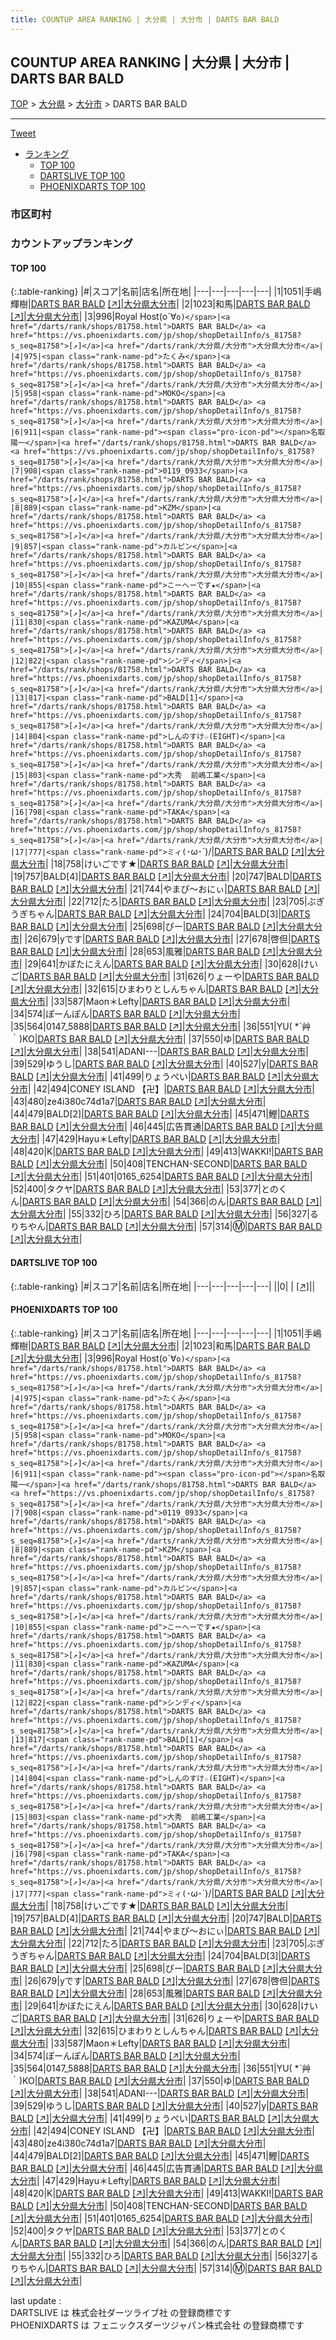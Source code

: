 ```yaml
---
title: COUNTUP AREA RANKING | 大分県 | 大分市 | DARTS BAR BALD
---
```

## COUNTUP AREA RANKING | 大分県 | 大分市 | DARTS BAR BALD

[TOP](/darts/rank/) > [大分県](/darts/rank/大分県/) > [大分市](/darts/rank/大分県/大分市/) > DARTS BAR BALD

___

<a href="https://twitter.com/share?ref_src=twsrc%5Etfw" data-text="COUNTUP AREA RANKING | 大分県大分市DARTS BAR BALD" class="twitter-share-button" data-hashtags="DARTSLIVE,PHOENIXDARTS,darts,ダーツ" data-show-count="false">Tweet</a>

* [ランキング](#カウントアップランキング)
    * [TOP 100](#top-100)
    * [DARTSLIVE TOP 100](#dartslive-top-100)
    * [PHOENIXDARTS TOP 100](#phoenixdarts-top-100)

### 市区町村

<ul>

</ul>

### カウントアップランキング

#### TOP 100



{:.table-ranking}
|#|スコア|名前|店名|所在地|
|---|---|---|---|---|
|1|1051|<span class="rank-name-pd">手嶋　輝樹</span>|<a href="/darts/rank/shops/81758.html">DARTS BAR BALD</a> <a href="https://vs.phoenixdarts.com/jp/shop/shopDetailInfo/s_81758?s_seq=81758">[↗]</a>|<a href="/darts/rank/大分県/大分市">大分県大分市</a>|
|2|1023|<span class="rank-name-pd">和馬</span>|<a href="/darts/rank/shops/81758.html">DARTS BAR BALD</a> <a href="https://vs.phoenixdarts.com/jp/shop/shopDetailInfo/s_81758?s_seq=81758">[↗]</a>|<a href="/darts/rank/大分県/大分市">大分県大分市</a>|
|3|996|<span class="rank-name-pd">Royal  Host(о´∀`о)</span>|<a href="/darts/rank/shops/81758.html">DARTS BAR BALD</a> <a href="https://vs.phoenixdarts.com/jp/shop/shopDetailInfo/s_81758?s_seq=81758">[↗]</a>|<a href="/darts/rank/大分県/大分市">大分県大分市</a>|
|4|975|<span class="rank-name-pd">たくみ</span>|<a href="/darts/rank/shops/81758.html">DARTS BAR BALD</a> <a href="https://vs.phoenixdarts.com/jp/shop/shopDetailInfo/s_81758?s_seq=81758">[↗]</a>|<a href="/darts/rank/大分県/大分市">大分県大分市</a>|
|5|958|<span class="rank-name-pd">MOKO</span>|<a href="/darts/rank/shops/81758.html">DARTS BAR BALD</a> <a href="https://vs.phoenixdarts.com/jp/shop/shopDetailInfo/s_81758?s_seq=81758">[↗]</a>|<a href="/darts/rank/大分県/大分市">大分県大分市</a>|
|6|911|<span class="rank-name-pd"><span class="pro-icon-pd"></span>名取 陽一</span>|<a href="/darts/rank/shops/81758.html">DARTS BAR BALD</a> <a href="https://vs.phoenixdarts.com/jp/shop/shopDetailInfo/s_81758?s_seq=81758">[↗]</a>|<a href="/darts/rank/大分県/大分市">大分県大分市</a>|
|7|908|<span class="rank-name-pd">0119_0933</span>|<a href="/darts/rank/shops/81758.html">DARTS BAR BALD</a> <a href="https://vs.phoenixdarts.com/jp/shop/shopDetailInfo/s_81758?s_seq=81758">[↗]</a>|<a href="/darts/rank/大分県/大分市">大分県大分市</a>|
|8|889|<span class="rank-name-pd">KZM</span>|<a href="/darts/rank/shops/81758.html">DARTS BAR BALD</a> <a href="https://vs.phoenixdarts.com/jp/shop/shopDetailInfo/s_81758?s_seq=81758">[↗]</a>|<a href="/darts/rank/大分県/大分市">大分県大分市</a>|
|9|857|<span class="rank-name-pd">カルピン</span>|<a href="/darts/rank/shops/81758.html">DARTS BAR BALD</a> <a href="https://vs.phoenixdarts.com/jp/shop/shopDetailInfo/s_81758?s_seq=81758">[↗]</a>|<a href="/darts/rank/大分県/大分市">大分県大分市</a>|
|10|855|<span class="rank-name-pd">こーへーです★</span>|<a href="/darts/rank/shops/81758.html">DARTS BAR BALD</a> <a href="https://vs.phoenixdarts.com/jp/shop/shopDetailInfo/s_81758?s_seq=81758">[↗]</a>|<a href="/darts/rank/大分県/大分市">大分県大分市</a>|
|11|830|<span class="rank-name-pd">KAZUMA</span>|<a href="/darts/rank/shops/81758.html">DARTS BAR BALD</a> <a href="https://vs.phoenixdarts.com/jp/shop/shopDetailInfo/s_81758?s_seq=81758">[↗]</a>|<a href="/darts/rank/大分県/大分市">大分県大分市</a>|
|12|822|<span class="rank-name-pd">シンディ</span>|<a href="/darts/rank/shops/81758.html">DARTS BAR BALD</a> <a href="https://vs.phoenixdarts.com/jp/shop/shopDetailInfo/s_81758?s_seq=81758">[↗]</a>|<a href="/darts/rank/大分県/大分市">大分県大分市</a>|
|13|817|<span class="rank-name-pd">BALD[1]</span>|<a href="/darts/rank/shops/81758.html">DARTS BAR BALD</a> <a href="https://vs.phoenixdarts.com/jp/shop/shopDetailInfo/s_81758?s_seq=81758">[↗]</a>|<a href="/darts/rank/大分県/大分市">大分県大分市</a>|
|14|804|<span class="rank-name-pd">しんのすけ☆(EIGHT)</span>|<a href="/darts/rank/shops/81758.html">DARTS BAR BALD</a> <a href="https://vs.phoenixdarts.com/jp/shop/shopDetailInfo/s_81758?s_seq=81758">[↗]</a>|<a href="/darts/rank/大分県/大分市">大分県大分市</a>|
|15|803|<span class="rank-name-pd">大秀  前嶋工業</span>|<a href="/darts/rank/shops/81758.html">DARTS BAR BALD</a> <a href="https://vs.phoenixdarts.com/jp/shop/shopDetailInfo/s_81758?s_seq=81758">[↗]</a>|<a href="/darts/rank/大分県/大分市">大分県大分市</a>|
|16|798|<span class="rank-name-pd">TAKA</span>|<a href="/darts/rank/shops/81758.html">DARTS BAR BALD</a> <a href="https://vs.phoenixdarts.com/jp/shop/shopDetailInfo/s_81758?s_seq=81758">[↗]</a>|<a href="/darts/rank/大分県/大分市">大分県大分市</a>|
|17|777|<span class="rank-name-pd">ミィ(`･ω･´)/</span>|<a href="/darts/rank/shops/81758.html">DARTS BAR BALD</a> <a href="https://vs.phoenixdarts.com/jp/shop/shopDetailInfo/s_81758?s_seq=81758">[↗]</a>|<a href="/darts/rank/大分県/大分市">大分県大分市</a>|
|18|758|<span class="rank-name-pd">けいごです★</span>|<a href="/darts/rank/shops/81758.html">DARTS BAR BALD</a> <a href="https://vs.phoenixdarts.com/jp/shop/shopDetailInfo/s_81758?s_seq=81758">[↗]</a>|<a href="/darts/rank/大分県/大分市">大分県大分市</a>|
|19|757|<span class="rank-name-pd">BALD[4]</span>|<a href="/darts/rank/shops/81758.html">DARTS BAR BALD</a> <a href="https://vs.phoenixdarts.com/jp/shop/shopDetailInfo/s_81758?s_seq=81758">[↗]</a>|<a href="/darts/rank/大分県/大分市">大分県大分市</a>|
|20|747|<span class="rank-name-pd">BALD</span>|<a href="/darts/rank/shops/81758.html">DARTS BAR BALD</a> <a href="https://vs.phoenixdarts.com/jp/shop/shopDetailInfo/s_81758?s_seq=81758">[↗]</a>|<a href="/darts/rank/大分県/大分市">大分県大分市</a>|
|21|744|<span class="rank-name-pd">やまぴ〜おにぃ</span>|<a href="/darts/rank/shops/81758.html">DARTS BAR BALD</a> <a href="https://vs.phoenixdarts.com/jp/shop/shopDetailInfo/s_81758?s_seq=81758">[↗]</a>|<a href="/darts/rank/大分県/大分市">大分県大分市</a>|
|22|712|<span class="rank-name-pd">たろ</span>|<a href="/darts/rank/shops/81758.html">DARTS BAR BALD</a> <a href="https://vs.phoenixdarts.com/jp/shop/shopDetailInfo/s_81758?s_seq=81758">[↗]</a>|<a href="/darts/rank/大分県/大分市">大分県大分市</a>|
|23|705|<span class="rank-name-pd">ぶぎうぎちゃん</span>|<a href="/darts/rank/shops/81758.html">DARTS BAR BALD</a> <a href="https://vs.phoenixdarts.com/jp/shop/shopDetailInfo/s_81758?s_seq=81758">[↗]</a>|<a href="/darts/rank/大分県/大分市">大分県大分市</a>|
|24|704|<span class="rank-name-pd">BALD[3]</span>|<a href="/darts/rank/shops/81758.html">DARTS BAR BALD</a> <a href="https://vs.phoenixdarts.com/jp/shop/shopDetailInfo/s_81758?s_seq=81758">[↗]</a>|<a href="/darts/rank/大分県/大分市">大分県大分市</a>|
|25|698|<span class="rank-name-pd">ぴー</span>|<a href="/darts/rank/shops/81758.html">DARTS BAR BALD</a> <a href="https://vs.phoenixdarts.com/jp/shop/shopDetailInfo/s_81758?s_seq=81758">[↗]</a>|<a href="/darts/rank/大分県/大分市">大分県大分市</a>|
|26|679|<span class="rank-name-pd">yです</span>|<a href="/darts/rank/shops/81758.html">DARTS BAR BALD</a> <a href="https://vs.phoenixdarts.com/jp/shop/shopDetailInfo/s_81758?s_seq=81758">[↗]</a>|<a href="/darts/rank/大分県/大分市">大分県大分市</a>|
|27|678|<span class="rank-name-pd">啓但</span>|<a href="/darts/rank/shops/81758.html">DARTS BAR BALD</a> <a href="https://vs.phoenixdarts.com/jp/shop/shopDetailInfo/s_81758?s_seq=81758">[↗]</a>|<a href="/darts/rank/大分県/大分市">大分県大分市</a>|
|28|653|<span class="rank-name-pd">風雅</span>|<a href="/darts/rank/shops/81758.html">DARTS BAR BALD</a> <a href="https://vs.phoenixdarts.com/jp/shop/shopDetailInfo/s_81758?s_seq=81758">[↗]</a>|<a href="/darts/rank/大分県/大分市">大分県大分市</a>|
|29|641|<span class="rank-name-pd">かぼたにえん</span>|<a href="/darts/rank/shops/81758.html">DARTS BAR BALD</a> <a href="https://vs.phoenixdarts.com/jp/shop/shopDetailInfo/s_81758?s_seq=81758">[↗]</a>|<a href="/darts/rank/大分県/大分市">大分県大分市</a>|
|30|628|<span class="rank-name-pd">けいご</span>|<a href="/darts/rank/shops/81758.html">DARTS BAR BALD</a> <a href="https://vs.phoenixdarts.com/jp/shop/shopDetailInfo/s_81758?s_seq=81758">[↗]</a>|<a href="/darts/rank/大分県/大分市">大分県大分市</a>|
|31|626|<span class="rank-name-pd">りょーや</span>|<a href="/darts/rank/shops/81758.html">DARTS BAR BALD</a> <a href="https://vs.phoenixdarts.com/jp/shop/shopDetailInfo/s_81758?s_seq=81758">[↗]</a>|<a href="/darts/rank/大分県/大分市">大分県大分市</a>|
|32|615|<span class="rank-name-pd">ひまわりとしんちゃん</span>|<a href="/darts/rank/shops/81758.html">DARTS BAR BALD</a> <a href="https://vs.phoenixdarts.com/jp/shop/shopDetailInfo/s_81758?s_seq=81758">[↗]</a>|<a href="/darts/rank/大分県/大分市">大分県大分市</a>|
|33|587|<span class="rank-name-pd">Maon＊Lefty</span>|<a href="/darts/rank/shops/81758.html">DARTS BAR BALD</a> <a href="https://vs.phoenixdarts.com/jp/shop/shopDetailInfo/s_81758?s_seq=81758">[↗]</a>|<a href="/darts/rank/大分県/大分市">大分県大分市</a>|
|34|574|<span class="rank-name-pd">ぽーんぽん</span>|<a href="/darts/rank/shops/81758.html">DARTS BAR BALD</a> <a href="https://vs.phoenixdarts.com/jp/shop/shopDetailInfo/s_81758?s_seq=81758">[↗]</a>|<a href="/darts/rank/大分県/大分市">大分県大分市</a>|
|35|564|<span class="rank-name-pd">0147_5888</span>|<a href="/darts/rank/shops/81758.html">DARTS BAR BALD</a> <a href="https://vs.phoenixdarts.com/jp/shop/shopDetailInfo/s_81758?s_seq=81758">[↗]</a>|<a href="/darts/rank/大分県/大分市">大分県大分市</a>|
|36|551|<span class="rank-name-pd">YU( *´艸｀)KO</span>|<a href="/darts/rank/shops/81758.html">DARTS BAR BALD</a> <a href="https://vs.phoenixdarts.com/jp/shop/shopDetailInfo/s_81758?s_seq=81758">[↗]</a>|<a href="/darts/rank/大分県/大分市">大分県大分市</a>|
|37|550|<span class="rank-name-pd">ゆ</span>|<a href="/darts/rank/shops/81758.html">DARTS BAR BALD</a> <a href="https://vs.phoenixdarts.com/jp/shop/shopDetailInfo/s_81758?s_seq=81758">[↗]</a>|<a href="/darts/rank/大分県/大分市">大分県大分市</a>|
|38|541|<span class="rank-name-pd">ADANI---</span>|<a href="/darts/rank/shops/81758.html">DARTS BAR BALD</a> <a href="https://vs.phoenixdarts.com/jp/shop/shopDetailInfo/s_81758?s_seq=81758">[↗]</a>|<a href="/darts/rank/大分県/大分市">大分県大分市</a>|
|39|529|<span class="rank-name-pd">ゆうし</span>|<a href="/darts/rank/shops/81758.html">DARTS BAR BALD</a> <a href="https://vs.phoenixdarts.com/jp/shop/shopDetailInfo/s_81758?s_seq=81758">[↗]</a>|<a href="/darts/rank/大分県/大分市">大分県大分市</a>|
|40|527|<span class="rank-name-pd">y</span>|<a href="/darts/rank/shops/81758.html">DARTS BAR BALD</a> <a href="https://vs.phoenixdarts.com/jp/shop/shopDetailInfo/s_81758?s_seq=81758">[↗]</a>|<a href="/darts/rank/大分県/大分市">大分県大分市</a>|
|41|499|<span class="rank-name-pd">りょうぺい</span>|<a href="/darts/rank/shops/81758.html">DARTS BAR BALD</a> <a href="https://vs.phoenixdarts.com/jp/shop/shopDetailInfo/s_81758?s_seq=81758">[↗]</a>|<a href="/darts/rank/大分県/大分市">大分県大分市</a>|
|42|494|<span class="rank-name-pd">CONEY ISLAND 【卍】</span>|<a href="/darts/rank/shops/81758.html">DARTS BAR BALD</a> <a href="https://vs.phoenixdarts.com/jp/shop/shopDetailInfo/s_81758?s_seq=81758">[↗]</a>|<a href="/darts/rank/大分県/大分市">大分県大分市</a>|
|43|480|<span class="rank-name-pd">ze4i380c74d1a7</span>|<a href="/darts/rank/shops/81758.html">DARTS BAR BALD</a> <a href="https://vs.phoenixdarts.com/jp/shop/shopDetailInfo/s_81758?s_seq=81758">[↗]</a>|<a href="/darts/rank/大分県/大分市">大分県大分市</a>|
|44|479|<span class="rank-name-pd">BALD[2]</span>|<a href="/darts/rank/shops/81758.html">DARTS BAR BALD</a> <a href="https://vs.phoenixdarts.com/jp/shop/shopDetailInfo/s_81758?s_seq=81758">[↗]</a>|<a href="/darts/rank/大分県/大分市">大分県大分市</a>|
|45|471|<span class="rank-name-pd">鰹</span>|<a href="/darts/rank/shops/81758.html">DARTS BAR BALD</a> <a href="https://vs.phoenixdarts.com/jp/shop/shopDetailInfo/s_81758?s_seq=81758">[↗]</a>|<a href="/darts/rank/大分県/大分市">大分県大分市</a>|
|46|445|<span class="rank-name-pd">広告貫通</span>|<a href="/darts/rank/shops/81758.html">DARTS BAR BALD</a> <a href="https://vs.phoenixdarts.com/jp/shop/shopDetailInfo/s_81758?s_seq=81758">[↗]</a>|<a href="/darts/rank/大分県/大分市">大分県大分市</a>|
|47|429|<span class="rank-name-pd">Hayu＊Lefty</span>|<a href="/darts/rank/shops/81758.html">DARTS BAR BALD</a> <a href="https://vs.phoenixdarts.com/jp/shop/shopDetailInfo/s_81758?s_seq=81758">[↗]</a>|<a href="/darts/rank/大分県/大分市">大分県大分市</a>|
|48|420|<span class="rank-name-pd">K</span>|<a href="/darts/rank/shops/81758.html">DARTS BAR BALD</a> <a href="https://vs.phoenixdarts.com/jp/shop/shopDetailInfo/s_81758?s_seq=81758">[↗]</a>|<a href="/darts/rank/大分県/大分市">大分県大分市</a>|
|49|413|<span class="rank-name-pd">WAKKI!</span>|<a href="/darts/rank/shops/81758.html">DARTS BAR BALD</a> <a href="https://vs.phoenixdarts.com/jp/shop/shopDetailInfo/s_81758?s_seq=81758">[↗]</a>|<a href="/darts/rank/大分県/大分市">大分県大分市</a>|
|50|408|<span class="rank-name-pd">TENCHAN-SECOND</span>|<a href="/darts/rank/shops/81758.html">DARTS BAR BALD</a> <a href="https://vs.phoenixdarts.com/jp/shop/shopDetailInfo/s_81758?s_seq=81758">[↗]</a>|<a href="/darts/rank/大分県/大分市">大分県大分市</a>|
|51|401|<span class="rank-name-pd">0165_6254</span>|<a href="/darts/rank/shops/81758.html">DARTS BAR BALD</a> <a href="https://vs.phoenixdarts.com/jp/shop/shopDetailInfo/s_81758?s_seq=81758">[↗]</a>|<a href="/darts/rank/大分県/大分市">大分県大分市</a>|
|52|400|<span class="rank-name-pd">タクヤ</span>|<a href="/darts/rank/shops/81758.html">DARTS BAR BALD</a> <a href="https://vs.phoenixdarts.com/jp/shop/shopDetailInfo/s_81758?s_seq=81758">[↗]</a>|<a href="/darts/rank/大分県/大分市">大分県大分市</a>|
|53|377|<span class="rank-name-pd">とのくん</span>|<a href="/darts/rank/shops/81758.html">DARTS BAR BALD</a> <a href="https://vs.phoenixdarts.com/jp/shop/shopDetailInfo/s_81758?s_seq=81758">[↗]</a>|<a href="/darts/rank/大分県/大分市">大分県大分市</a>|
|54|366|<span class="rank-name-pd">のん</span>|<a href="/darts/rank/shops/81758.html">DARTS BAR BALD</a> <a href="https://vs.phoenixdarts.com/jp/shop/shopDetailInfo/s_81758?s_seq=81758">[↗]</a>|<a href="/darts/rank/大分県/大分市">大分県大分市</a>|
|55|332|<span class="rank-name-pd">ひろ</span>|<a href="/darts/rank/shops/81758.html">DARTS BAR BALD</a> <a href="https://vs.phoenixdarts.com/jp/shop/shopDetailInfo/s_81758?s_seq=81758">[↗]</a>|<a href="/darts/rank/大分県/大分市">大分県大分市</a>|
|56|327|<span class="rank-name-pd">るりちやん</span>|<a href="/darts/rank/shops/81758.html">DARTS BAR BALD</a> <a href="https://vs.phoenixdarts.com/jp/shop/shopDetailInfo/s_81758?s_seq=81758">[↗]</a>|<a href="/darts/rank/大分県/大分市">大分県大分市</a>|
|57|314|<span class="rank-name-pd">Ⓜ️</span>|<a href="/darts/rank/shops/81758.html">DARTS BAR BALD</a> <a href="https://vs.phoenixdarts.com/jp/shop/shopDetailInfo/s_81758?s_seq=81758">[↗]</a>|<a href="/darts/rank/大分県/大分市">大分県大分市</a>|


#### DARTSLIVE TOP 100



{:.table-ranking}
|#|スコア|名前|店名|所在地|
|---|---|---|---|---|
||0|<span class="rank-name-dl"> </span>|<a href="/darts/rank/shops/.html"></a> <a href="">[↗]</a>|<a href="/darts/rank//"></a>|


#### PHOENIXDARTS TOP 100



{:.table-ranking}
|#|スコア|名前|店名|所在地|
|---|---|---|---|---|
|1|1051|<span class="rank-name-pd">手嶋　輝樹</span>|<a href="/darts/rank/shops/81758.html">DARTS BAR BALD</a> <a href="https://vs.phoenixdarts.com/jp/shop/shopDetailInfo/s_81758?s_seq=81758">[↗]</a>|<a href="/darts/rank/大分県/大分市">大分県大分市</a>|
|2|1023|<span class="rank-name-pd">和馬</span>|<a href="/darts/rank/shops/81758.html">DARTS BAR BALD</a> <a href="https://vs.phoenixdarts.com/jp/shop/shopDetailInfo/s_81758?s_seq=81758">[↗]</a>|<a href="/darts/rank/大分県/大分市">大分県大分市</a>|
|3|996|<span class="rank-name-pd">Royal  Host(о´∀`о)</span>|<a href="/darts/rank/shops/81758.html">DARTS BAR BALD</a> <a href="https://vs.phoenixdarts.com/jp/shop/shopDetailInfo/s_81758?s_seq=81758">[↗]</a>|<a href="/darts/rank/大分県/大分市">大分県大分市</a>|
|4|975|<span class="rank-name-pd">たくみ</span>|<a href="/darts/rank/shops/81758.html">DARTS BAR BALD</a> <a href="https://vs.phoenixdarts.com/jp/shop/shopDetailInfo/s_81758?s_seq=81758">[↗]</a>|<a href="/darts/rank/大分県/大分市">大分県大分市</a>|
|5|958|<span class="rank-name-pd">MOKO</span>|<a href="/darts/rank/shops/81758.html">DARTS BAR BALD</a> <a href="https://vs.phoenixdarts.com/jp/shop/shopDetailInfo/s_81758?s_seq=81758">[↗]</a>|<a href="/darts/rank/大分県/大分市">大分県大分市</a>|
|6|911|<span class="rank-name-pd"><span class="pro-icon-pd"></span>名取 陽一</span>|<a href="/darts/rank/shops/81758.html">DARTS BAR BALD</a> <a href="https://vs.phoenixdarts.com/jp/shop/shopDetailInfo/s_81758?s_seq=81758">[↗]</a>|<a href="/darts/rank/大分県/大分市">大分県大分市</a>|
|7|908|<span class="rank-name-pd">0119_0933</span>|<a href="/darts/rank/shops/81758.html">DARTS BAR BALD</a> <a href="https://vs.phoenixdarts.com/jp/shop/shopDetailInfo/s_81758?s_seq=81758">[↗]</a>|<a href="/darts/rank/大分県/大分市">大分県大分市</a>|
|8|889|<span class="rank-name-pd">KZM</span>|<a href="/darts/rank/shops/81758.html">DARTS BAR BALD</a> <a href="https://vs.phoenixdarts.com/jp/shop/shopDetailInfo/s_81758?s_seq=81758">[↗]</a>|<a href="/darts/rank/大分県/大分市">大分県大分市</a>|
|9|857|<span class="rank-name-pd">カルピン</span>|<a href="/darts/rank/shops/81758.html">DARTS BAR BALD</a> <a href="https://vs.phoenixdarts.com/jp/shop/shopDetailInfo/s_81758?s_seq=81758">[↗]</a>|<a href="/darts/rank/大分県/大分市">大分県大分市</a>|
|10|855|<span class="rank-name-pd">こーへーです★</span>|<a href="/darts/rank/shops/81758.html">DARTS BAR BALD</a> <a href="https://vs.phoenixdarts.com/jp/shop/shopDetailInfo/s_81758?s_seq=81758">[↗]</a>|<a href="/darts/rank/大分県/大分市">大分県大分市</a>|
|11|830|<span class="rank-name-pd">KAZUMA</span>|<a href="/darts/rank/shops/81758.html">DARTS BAR BALD</a> <a href="https://vs.phoenixdarts.com/jp/shop/shopDetailInfo/s_81758?s_seq=81758">[↗]</a>|<a href="/darts/rank/大分県/大分市">大分県大分市</a>|
|12|822|<span class="rank-name-pd">シンディ</span>|<a href="/darts/rank/shops/81758.html">DARTS BAR BALD</a> <a href="https://vs.phoenixdarts.com/jp/shop/shopDetailInfo/s_81758?s_seq=81758">[↗]</a>|<a href="/darts/rank/大分県/大分市">大分県大分市</a>|
|13|817|<span class="rank-name-pd">BALD[1]</span>|<a href="/darts/rank/shops/81758.html">DARTS BAR BALD</a> <a href="https://vs.phoenixdarts.com/jp/shop/shopDetailInfo/s_81758?s_seq=81758">[↗]</a>|<a href="/darts/rank/大分県/大分市">大分県大分市</a>|
|14|804|<span class="rank-name-pd">しんのすけ☆(EIGHT)</span>|<a href="/darts/rank/shops/81758.html">DARTS BAR BALD</a> <a href="https://vs.phoenixdarts.com/jp/shop/shopDetailInfo/s_81758?s_seq=81758">[↗]</a>|<a href="/darts/rank/大分県/大分市">大分県大分市</a>|
|15|803|<span class="rank-name-pd">大秀  前嶋工業</span>|<a href="/darts/rank/shops/81758.html">DARTS BAR BALD</a> <a href="https://vs.phoenixdarts.com/jp/shop/shopDetailInfo/s_81758?s_seq=81758">[↗]</a>|<a href="/darts/rank/大分県/大分市">大分県大分市</a>|
|16|798|<span class="rank-name-pd">TAKA</span>|<a href="/darts/rank/shops/81758.html">DARTS BAR BALD</a> <a href="https://vs.phoenixdarts.com/jp/shop/shopDetailInfo/s_81758?s_seq=81758">[↗]</a>|<a href="/darts/rank/大分県/大分市">大分県大分市</a>|
|17|777|<span class="rank-name-pd">ミィ(`･ω･´)/</span>|<a href="/darts/rank/shops/81758.html">DARTS BAR BALD</a> <a href="https://vs.phoenixdarts.com/jp/shop/shopDetailInfo/s_81758?s_seq=81758">[↗]</a>|<a href="/darts/rank/大分県/大分市">大分県大分市</a>|
|18|758|<span class="rank-name-pd">けいごです★</span>|<a href="/darts/rank/shops/81758.html">DARTS BAR BALD</a> <a href="https://vs.phoenixdarts.com/jp/shop/shopDetailInfo/s_81758?s_seq=81758">[↗]</a>|<a href="/darts/rank/大分県/大分市">大分県大分市</a>|
|19|757|<span class="rank-name-pd">BALD[4]</span>|<a href="/darts/rank/shops/81758.html">DARTS BAR BALD</a> <a href="https://vs.phoenixdarts.com/jp/shop/shopDetailInfo/s_81758?s_seq=81758">[↗]</a>|<a href="/darts/rank/大分県/大分市">大分県大分市</a>|
|20|747|<span class="rank-name-pd">BALD</span>|<a href="/darts/rank/shops/81758.html">DARTS BAR BALD</a> <a href="https://vs.phoenixdarts.com/jp/shop/shopDetailInfo/s_81758?s_seq=81758">[↗]</a>|<a href="/darts/rank/大分県/大分市">大分県大分市</a>|
|21|744|<span class="rank-name-pd">やまぴ〜おにぃ</span>|<a href="/darts/rank/shops/81758.html">DARTS BAR BALD</a> <a href="https://vs.phoenixdarts.com/jp/shop/shopDetailInfo/s_81758?s_seq=81758">[↗]</a>|<a href="/darts/rank/大分県/大分市">大分県大分市</a>|
|22|712|<span class="rank-name-pd">たろ</span>|<a href="/darts/rank/shops/81758.html">DARTS BAR BALD</a> <a href="https://vs.phoenixdarts.com/jp/shop/shopDetailInfo/s_81758?s_seq=81758">[↗]</a>|<a href="/darts/rank/大分県/大分市">大分県大分市</a>|
|23|705|<span class="rank-name-pd">ぶぎうぎちゃん</span>|<a href="/darts/rank/shops/81758.html">DARTS BAR BALD</a> <a href="https://vs.phoenixdarts.com/jp/shop/shopDetailInfo/s_81758?s_seq=81758">[↗]</a>|<a href="/darts/rank/大分県/大分市">大分県大分市</a>|
|24|704|<span class="rank-name-pd">BALD[3]</span>|<a href="/darts/rank/shops/81758.html">DARTS BAR BALD</a> <a href="https://vs.phoenixdarts.com/jp/shop/shopDetailInfo/s_81758?s_seq=81758">[↗]</a>|<a href="/darts/rank/大分県/大分市">大分県大分市</a>|
|25|698|<span class="rank-name-pd">ぴー</span>|<a href="/darts/rank/shops/81758.html">DARTS BAR BALD</a> <a href="https://vs.phoenixdarts.com/jp/shop/shopDetailInfo/s_81758?s_seq=81758">[↗]</a>|<a href="/darts/rank/大分県/大分市">大分県大分市</a>|
|26|679|<span class="rank-name-pd">yです</span>|<a href="/darts/rank/shops/81758.html">DARTS BAR BALD</a> <a href="https://vs.phoenixdarts.com/jp/shop/shopDetailInfo/s_81758?s_seq=81758">[↗]</a>|<a href="/darts/rank/大分県/大分市">大分県大分市</a>|
|27|678|<span class="rank-name-pd">啓但</span>|<a href="/darts/rank/shops/81758.html">DARTS BAR BALD</a> <a href="https://vs.phoenixdarts.com/jp/shop/shopDetailInfo/s_81758?s_seq=81758">[↗]</a>|<a href="/darts/rank/大分県/大分市">大分県大分市</a>|
|28|653|<span class="rank-name-pd">風雅</span>|<a href="/darts/rank/shops/81758.html">DARTS BAR BALD</a> <a href="https://vs.phoenixdarts.com/jp/shop/shopDetailInfo/s_81758?s_seq=81758">[↗]</a>|<a href="/darts/rank/大分県/大分市">大分県大分市</a>|
|29|641|<span class="rank-name-pd">かぼたにえん</span>|<a href="/darts/rank/shops/81758.html">DARTS BAR BALD</a> <a href="https://vs.phoenixdarts.com/jp/shop/shopDetailInfo/s_81758?s_seq=81758">[↗]</a>|<a href="/darts/rank/大分県/大分市">大分県大分市</a>|
|30|628|<span class="rank-name-pd">けいご</span>|<a href="/darts/rank/shops/81758.html">DARTS BAR BALD</a> <a href="https://vs.phoenixdarts.com/jp/shop/shopDetailInfo/s_81758?s_seq=81758">[↗]</a>|<a href="/darts/rank/大分県/大分市">大分県大分市</a>|
|31|626|<span class="rank-name-pd">りょーや</span>|<a href="/darts/rank/shops/81758.html">DARTS BAR BALD</a> <a href="https://vs.phoenixdarts.com/jp/shop/shopDetailInfo/s_81758?s_seq=81758">[↗]</a>|<a href="/darts/rank/大分県/大分市">大分県大分市</a>|
|32|615|<span class="rank-name-pd">ひまわりとしんちゃん</span>|<a href="/darts/rank/shops/81758.html">DARTS BAR BALD</a> <a href="https://vs.phoenixdarts.com/jp/shop/shopDetailInfo/s_81758?s_seq=81758">[↗]</a>|<a href="/darts/rank/大分県/大分市">大分県大分市</a>|
|33|587|<span class="rank-name-pd">Maon＊Lefty</span>|<a href="/darts/rank/shops/81758.html">DARTS BAR BALD</a> <a href="https://vs.phoenixdarts.com/jp/shop/shopDetailInfo/s_81758?s_seq=81758">[↗]</a>|<a href="/darts/rank/大分県/大分市">大分県大分市</a>|
|34|574|<span class="rank-name-pd">ぽーんぽん</span>|<a href="/darts/rank/shops/81758.html">DARTS BAR BALD</a> <a href="https://vs.phoenixdarts.com/jp/shop/shopDetailInfo/s_81758?s_seq=81758">[↗]</a>|<a href="/darts/rank/大分県/大分市">大分県大分市</a>|
|35|564|<span class="rank-name-pd">0147_5888</span>|<a href="/darts/rank/shops/81758.html">DARTS BAR BALD</a> <a href="https://vs.phoenixdarts.com/jp/shop/shopDetailInfo/s_81758?s_seq=81758">[↗]</a>|<a href="/darts/rank/大分県/大分市">大分県大分市</a>|
|36|551|<span class="rank-name-pd">YU( *´艸｀)KO</span>|<a href="/darts/rank/shops/81758.html">DARTS BAR BALD</a> <a href="https://vs.phoenixdarts.com/jp/shop/shopDetailInfo/s_81758?s_seq=81758">[↗]</a>|<a href="/darts/rank/大分県/大分市">大分県大分市</a>|
|37|550|<span class="rank-name-pd">ゆ</span>|<a href="/darts/rank/shops/81758.html">DARTS BAR BALD</a> <a href="https://vs.phoenixdarts.com/jp/shop/shopDetailInfo/s_81758?s_seq=81758">[↗]</a>|<a href="/darts/rank/大分県/大分市">大分県大分市</a>|
|38|541|<span class="rank-name-pd">ADANI---</span>|<a href="/darts/rank/shops/81758.html">DARTS BAR BALD</a> <a href="https://vs.phoenixdarts.com/jp/shop/shopDetailInfo/s_81758?s_seq=81758">[↗]</a>|<a href="/darts/rank/大分県/大分市">大分県大分市</a>|
|39|529|<span class="rank-name-pd">ゆうし</span>|<a href="/darts/rank/shops/81758.html">DARTS BAR BALD</a> <a href="https://vs.phoenixdarts.com/jp/shop/shopDetailInfo/s_81758?s_seq=81758">[↗]</a>|<a href="/darts/rank/大分県/大分市">大分県大分市</a>|
|40|527|<span class="rank-name-pd">y</span>|<a href="/darts/rank/shops/81758.html">DARTS BAR BALD</a> <a href="https://vs.phoenixdarts.com/jp/shop/shopDetailInfo/s_81758?s_seq=81758">[↗]</a>|<a href="/darts/rank/大分県/大分市">大分県大分市</a>|
|41|499|<span class="rank-name-pd">りょうぺい</span>|<a href="/darts/rank/shops/81758.html">DARTS BAR BALD</a> <a href="https://vs.phoenixdarts.com/jp/shop/shopDetailInfo/s_81758?s_seq=81758">[↗]</a>|<a href="/darts/rank/大分県/大分市">大分県大分市</a>|
|42|494|<span class="rank-name-pd">CONEY ISLAND 【卍】</span>|<a href="/darts/rank/shops/81758.html">DARTS BAR BALD</a> <a href="https://vs.phoenixdarts.com/jp/shop/shopDetailInfo/s_81758?s_seq=81758">[↗]</a>|<a href="/darts/rank/大分県/大分市">大分県大分市</a>|
|43|480|<span class="rank-name-pd">ze4i380c74d1a7</span>|<a href="/darts/rank/shops/81758.html">DARTS BAR BALD</a> <a href="https://vs.phoenixdarts.com/jp/shop/shopDetailInfo/s_81758?s_seq=81758">[↗]</a>|<a href="/darts/rank/大分県/大分市">大分県大分市</a>|
|44|479|<span class="rank-name-pd">BALD[2]</span>|<a href="/darts/rank/shops/81758.html">DARTS BAR BALD</a> <a href="https://vs.phoenixdarts.com/jp/shop/shopDetailInfo/s_81758?s_seq=81758">[↗]</a>|<a href="/darts/rank/大分県/大分市">大分県大分市</a>|
|45|471|<span class="rank-name-pd">鰹</span>|<a href="/darts/rank/shops/81758.html">DARTS BAR BALD</a> <a href="https://vs.phoenixdarts.com/jp/shop/shopDetailInfo/s_81758?s_seq=81758">[↗]</a>|<a href="/darts/rank/大分県/大分市">大分県大分市</a>|
|46|445|<span class="rank-name-pd">広告貫通</span>|<a href="/darts/rank/shops/81758.html">DARTS BAR BALD</a> <a href="https://vs.phoenixdarts.com/jp/shop/shopDetailInfo/s_81758?s_seq=81758">[↗]</a>|<a href="/darts/rank/大分県/大分市">大分県大分市</a>|
|47|429|<span class="rank-name-pd">Hayu＊Lefty</span>|<a href="/darts/rank/shops/81758.html">DARTS BAR BALD</a> <a href="https://vs.phoenixdarts.com/jp/shop/shopDetailInfo/s_81758?s_seq=81758">[↗]</a>|<a href="/darts/rank/大分県/大分市">大分県大分市</a>|
|48|420|<span class="rank-name-pd">K</span>|<a href="/darts/rank/shops/81758.html">DARTS BAR BALD</a> <a href="https://vs.phoenixdarts.com/jp/shop/shopDetailInfo/s_81758?s_seq=81758">[↗]</a>|<a href="/darts/rank/大分県/大分市">大分県大分市</a>|
|49|413|<span class="rank-name-pd">WAKKI!</span>|<a href="/darts/rank/shops/81758.html">DARTS BAR BALD</a> <a href="https://vs.phoenixdarts.com/jp/shop/shopDetailInfo/s_81758?s_seq=81758">[↗]</a>|<a href="/darts/rank/大分県/大分市">大分県大分市</a>|
|50|408|<span class="rank-name-pd">TENCHAN-SECOND</span>|<a href="/darts/rank/shops/81758.html">DARTS BAR BALD</a> <a href="https://vs.phoenixdarts.com/jp/shop/shopDetailInfo/s_81758?s_seq=81758">[↗]</a>|<a href="/darts/rank/大分県/大分市">大分県大分市</a>|
|51|401|<span class="rank-name-pd">0165_6254</span>|<a href="/darts/rank/shops/81758.html">DARTS BAR BALD</a> <a href="https://vs.phoenixdarts.com/jp/shop/shopDetailInfo/s_81758?s_seq=81758">[↗]</a>|<a href="/darts/rank/大分県/大分市">大分県大分市</a>|
|52|400|<span class="rank-name-pd">タクヤ</span>|<a href="/darts/rank/shops/81758.html">DARTS BAR BALD</a> <a href="https://vs.phoenixdarts.com/jp/shop/shopDetailInfo/s_81758?s_seq=81758">[↗]</a>|<a href="/darts/rank/大分県/大分市">大分県大分市</a>|
|53|377|<span class="rank-name-pd">とのくん</span>|<a href="/darts/rank/shops/81758.html">DARTS BAR BALD</a> <a href="https://vs.phoenixdarts.com/jp/shop/shopDetailInfo/s_81758?s_seq=81758">[↗]</a>|<a href="/darts/rank/大分県/大分市">大分県大分市</a>|
|54|366|<span class="rank-name-pd">のん</span>|<a href="/darts/rank/shops/81758.html">DARTS BAR BALD</a> <a href="https://vs.phoenixdarts.com/jp/shop/shopDetailInfo/s_81758?s_seq=81758">[↗]</a>|<a href="/darts/rank/大分県/大分市">大分県大分市</a>|
|55|332|<span class="rank-name-pd">ひろ</span>|<a href="/darts/rank/shops/81758.html">DARTS BAR BALD</a> <a href="https://vs.phoenixdarts.com/jp/shop/shopDetailInfo/s_81758?s_seq=81758">[↗]</a>|<a href="/darts/rank/大分県/大分市">大分県大分市</a>|
|56|327|<span class="rank-name-pd">るりちやん</span>|<a href="/darts/rank/shops/81758.html">DARTS BAR BALD</a> <a href="https://vs.phoenixdarts.com/jp/shop/shopDetailInfo/s_81758?s_seq=81758">[↗]</a>|<a href="/darts/rank/大分県/大分市">大分県大分市</a>|
|57|314|<span class="rank-name-pd">Ⓜ️</span>|<a href="/darts/rank/shops/81758.html">DARTS BAR BALD</a> <a href="https://vs.phoenixdarts.com/jp/shop/shopDetailInfo/s_81758?s_seq=81758">[↗]</a>|<a href="/darts/rank/大分県/大分市">大分県大分市</a>|


<div class="footer border-top border-gray-light mt-5 pt-3 text-right text-gray">
    last update : <span style="font-weight: italic" id="foot_last_modified"></span><br />
    DARTSLIVE は 株式会社ダーツライブ社 の登録商標です<br />
    PHOENIXDARTS は フェニックスダーツジャパン株式会社 の登録商標です<br />
</div>

<script src="https://cdnjs.cloudflare.com/ajax/libs/jquery.tablesorter/2.31.3/js/jquery.tablesorter.min.js" integrity="sha512-qzgd5cYSZcosqpzpn7zF2ZId8f/8CHmFKZ8j7mU4OUXTNRd5g+ZHBPsgKEwoqxCtdQvExE5LprwwPAgoicguNg==" crossorigin="anonymous" referrerpolicy="no-referrer"></script>
<link rel="stylesheet" href="https://cdnjs.cloudflare.com/ajax/libs/jquery.tablesorter/2.31.3/css/theme.default.min.css" integrity="sha512-wghhOJkjQX0Lh3NSWvNKeZ0ZpNn+SPVXX1Qyc9OCaogADktxrBiBdKGDoqVUOyhStvMBmJQ8ZdMHiR3wuEq8+w==" crossorigin="anonymous" referrerpolicy="no-referrer" />
<script>
$(function() {
    $(".table-ranking").tablesorter({sortList:[[0, 0]]});
    $("#foot_last_modified").text(formatDate(new Date(document.lastModified), 'yyyy-MM-dd HH:mm:ss'));
});
</script>

<script async src="https://platform.twitter.com/widgets.js" charset="utf-8"></script>